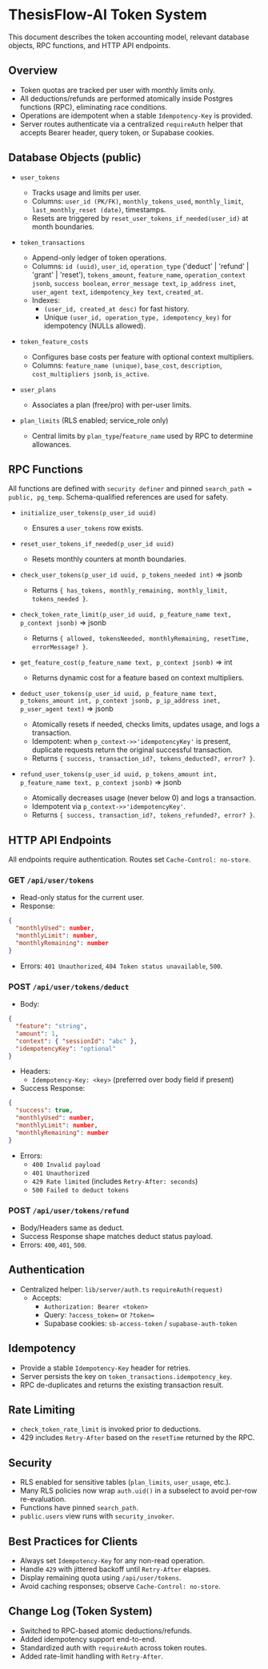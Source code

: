 # ThesisFlow-AI Token System

This document describes the token accounting model, relevant database objects, RPC functions, and HTTP API endpoints.

## Overview
- Token quotas are tracked per user with monthly limits only.
- All deductions/refunds are performed atomically inside Postgres functions (RPC), eliminating race conditions.
- Operations are idempotent when a stable `Idempotency-Key` is provided.
- Server routes authenticate via a centralized `requireAuth` helper that accepts Bearer header, query token, or Supabase cookies.

## Database Objects (public)

- `user_tokens`
  - Tracks usage and limits per user.
  - Columns: `user_id (PK/FK)`, `monthly_tokens_used`, `monthly_limit`, `last_monthly_reset (date)`, timestamps.
  - Resets are triggered by `reset_user_tokens_if_needed(user_id)` at month boundaries.

- `token_transactions`
  - Append-only ledger of token operations.
  - Columns: `id (uuid)`, `user_id`, `operation_type` ('deduct' | 'refund' | 'grant' | 'reset'), `tokens_amount`, `feature_name`, `operation_context jsonb`, `success boolean`, `error_message text`, `ip_address inet`, `user_agent text`, `idempotency_key text`, `created_at`.
  - Indexes:
    - `(user_id, created_at desc)` for fast history.
    - Unique `(user_id, operation_type, idempotency_key)` for idempotency (NULLs allowed).

- `token_feature_costs`
  - Configures base costs per feature with optional context multipliers.
  - Columns: `feature_name (unique)`, `base_cost`, `description`, `cost_multipliers jsonb`, `is_active`.

- `user_plans`
  - Associates a plan (free/pro) with per-user limits.

- `plan_limits` (RLS enabled; service_role only)
  - Central limits by `plan_type`/`feature_name` used by RPC to determine allowances.

## RPC Functions

All functions are defined with `security definer` and pinned `search_path = public, pg_temp`. Schema-qualified references are used for safety.

- `initialize_user_tokens(p_user_id uuid)`
  - Ensures a `user_tokens` row exists.

- `reset_user_tokens_if_needed(p_user_id uuid)`
  - Resets monthly counters at month boundaries.

- `check_user_tokens(p_user_id uuid, p_tokens_needed int)` => jsonb
  - Returns `{ has_tokens, monthly_remaining, monthly_limit, tokens_needed }`.

- `check_token_rate_limit(p_user_id uuid, p_feature_name text, p_context jsonb)` => jsonb
  - Returns `{ allowed, tokensNeeded, monthlyRemaining, resetTime, errorMessage? }`.

- `get_feature_cost(p_feature_name text, p_context jsonb)` => int
  - Returns dynamic cost for a feature based on context multipliers.

- `deduct_user_tokens(p_user_id uuid, p_feature_name text, p_tokens_amount int, p_context jsonb, p_ip_address inet, p_user_agent text)` => jsonb
  - Atomically resets if needed, checks limits, updates usage, and logs a transaction.
  - Idempotent: when `p_context->>'idempotencyKey'` is present, duplicate requests return the original successful transaction.
  - Returns `{ success, transaction_id?, tokens_deducted?, error? }`.

- `refund_user_tokens(p_user_id uuid, p_tokens_amount int, p_feature_name text, p_context jsonb)` => jsonb
  - Atomically decreases usage (never below 0) and logs a transaction.
  - Idempotent via `p_context->>'idempotencyKey'`.
  - Returns `{ success, transaction_id?, tokens_refunded?, error? }`.

## HTTP API Endpoints

All endpoints require authentication. Routes set `Cache-Control: no-store`.

### GET `/api/user/tokens`
- Read-only status for the current user.
- Response:
```json
{
  "monthlyUsed": number,
  "monthlyLimit": number,
  "monthlyRemaining": number
}
```
- Errors: `401 Unauthorized`, `404 Token status unavailable`, `500`.

### POST `/api/user/tokens/deduct`
- Body:
```json
{
  "feature": "string",
  "amount": 1,
  "context": { "sessionId": "abc" },
  "idempotencyKey": "optional"
}
```
- Headers:
  - `Idempotency-Key: <key>` (preferred over body field if present)
- Success Response:
```json
{
  "success": true,
  "monthlyUsed": number,
  "monthlyLimit": number,
  "monthlyRemaining": number
}
```
- Errors:
  - `400 Invalid payload`
  - `401 Unauthorized`
  - `429 Rate limited` (includes `Retry-After: seconds`)
  - `500 Failed to deduct tokens`

### POST `/api/user/tokens/refund`
- Body/Headers same as deduct.
- Success Response shape matches deduct status payload.
- Errors: `400`, `401`, `500`.

## Authentication
- Centralized helper: `lib/server/auth.ts` `requireAuth(request)`
  - Accepts:
    - `Authorization: Bearer <token>`
    - Query: `?access_token=` or `?token=`
    - Supabase cookies: `sb-access-token` / `supabase-auth-token`

## Idempotency
- Provide a stable `Idempotency-Key` header for retries.
- Server persists the key on `token_transactions.idempotency_key`.
- RPC de-duplicates and returns the existing transaction result.

## Rate Limiting
- `check_token_rate_limit` is invoked prior to deductions.
- 429 includes `Retry-After` based on the `resetTime` returned by the RPC.

## Security
- RLS enabled for sensitive tables (`plan_limits`, `user_usage`, etc.).
- Many RLS policies now wrap `auth.uid()` in a subselect to avoid per-row re-evaluation.
- Functions have pinned `search_path`.
- `public.users` view runs with `security_invoker`.

## Best Practices for Clients
- Always set `Idempotency-Key` for any non-read operation.
- Handle `429` with jittered backoff until `Retry-After` elapses.
- Display remaining quota using `/api/user/tokens`.
- Avoid caching responses; observe `Cache-Control: no-store`.

## Change Log (Token System)
- Switched to RPC-based atomic deductions/refunds.
- Added idempotency support end-to-end.
- Standardized auth with `requireAuth` across token routes.
- Added rate-limit handling with `Retry-After`.
